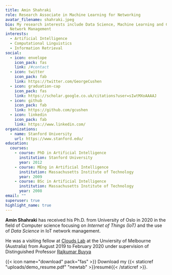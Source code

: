 ```yaml
---
title: Amin Shahraki
role: Research Associate in Machine Learning for Networking
avatar_filename: shahraki.jpeg
bio: My research interests include Data Science, Machine Learning and Cognitive
  Network Management
interests:
  - Artificial Intelligence
  - Computational Linguistics
  - Information Retrieval
social:
  - icon: envelope
    icon_pack: fas
    link: /#contact
  - icon: twitter
    icon_pack: fab
    link: https://twitter.com/GeorgeCushen
  - icon: graduation-cap
    icon_pack: fas
    link: https://scholar.google.co.uk/citations?user=sIwtMXoAAAAJ
  - icon: github
    icon_pack: fab
    link: https://github.com/gcushen
  - icon: linkedin
    icon_pack: fab
    link: https://www.linkedin.com/
organizations:
  - name: Stanford University
    url: https://www.stanford.edu/
education:
  courses:
    - course: PhD in Artificial Intelligence
      institution: Stanford University
      year: 2012
    - course: MEng in Artificial Intelligence
      institution: Massachusetts Institute of Technology
      year: 2009
    - course: BSc in Artificial Intelligence
      institution: Massachusetts Institute of Technology
      year: 2008
email: ""
superuser: true
highlight_name: true
---
```

**Amin Shahraki** has received his Ph.D. from University of Oslo in 2020 in the field of Computer  science focusing on *Internet of Things (IoT)* and the use of *Data Science* in IoT network management.

He was a visiting fellow at [Clouds Lab](http://www.cloudbus.org/) at the Unviersity of Melbourne (Australia) from August 2019 to February 2020 under supervision of Distinguished Professor [Rajkumar Buyya](www.buyya.com)

{{< icon name="download" pack="fas" >}} Download my {{< staticref "uploads/demo_resume.pdf" "newtab" >}}resumé{{< /staticref >}}.
